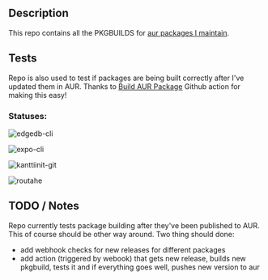 ## Description

This repo contains all the PKGBUILDS for [aur packages I maintain](https://aur.archlinux.org/packages/?SeB=m&K=otahontas).

## Tests

Repo is also used to test if packages are being built correctly after I've updated them in AUR. Thanks to [Build AUR Package](https://github.com/marketplace/actions/build-aur-package) Github action for making this easy!

### Statuses:

![edgedb-cli](https://github.com/otahontas/aur-packages/workflows/edgedb-cli/badge.svg)

![expo-cli](https://github.com/otahontas/aur-packages/workflows/expo-cli/badge.svg)

![kanttiinit-git](https://github.com/otahontas/aur-packages/workflows/kanttiinit-git/badge.svg)

![routahe](https://github.com/otahontas/aur-packages/workflows/routahe/badge.svg)

## TODO / Notes

Repo currently tests package building after they've been published to AUR. This of course should be other way around. Two thing should done:
- add webhook checks for new releases for different packages
- add action (triggered by webook) that gets new release, builds new pkgbuild, tests it and if everything goes well, pushes new version to aur
